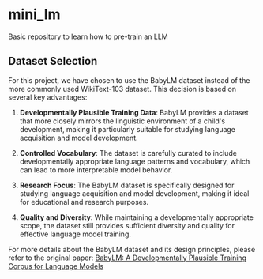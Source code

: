 # mini_lm
Basic repository to learn how to pre-train an LLM

## Dataset Selection

For this project, we have chosen to use the BabyLM dataset instead of the more commonly used WikiText-103 dataset. This decision is based on several key advantages:

1. **Developmentally Plausible Training Data**: BabyLM provides a dataset that more closely mirrors the linguistic environment of a child's development, making it particularly suitable for studying language acquisition and model development.

2. **Controlled Vocabulary**: The dataset is carefully curated to include developmentally appropriate language patterns and vocabulary, which can lead to more interpretable model behavior.

3. **Research Focus**: The BabyLM dataset is specifically designed for studying language acquisition and model development, making it ideal for educational and research purposes.

4. **Quality and Diversity**: While maintaining a developmentally appropriate scope, the dataset still provides sufficient diversity and quality for effective language model training.

For more details about the BabyLM dataset and its design principles, please refer to the original paper: [BabyLM: A Developmentally Plausible Training Corpus for Language Models](https://arxiv.org/pdf/2301.11796v1)
